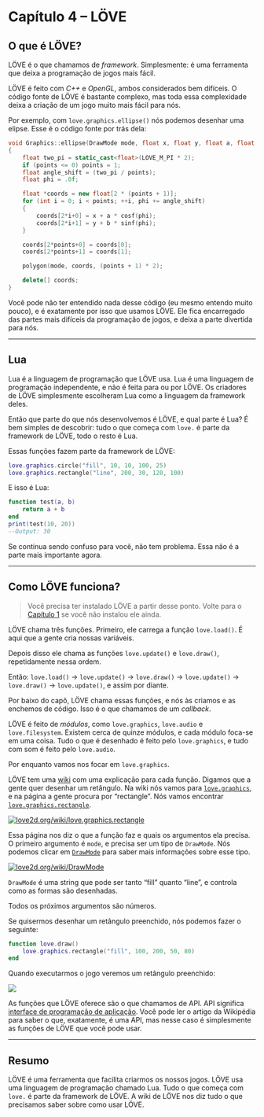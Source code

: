 # Capítulo 4 – LÖVE

## O que é LÖVE?

LÖVE é o que chamamos de *framework*. Simplesmente: é uma ferramenta que deixa a programação de jogos mais fácil.

LÖVE é feito com *C++* e *OpenGL*, ambos considerados bem difíceis. O código fonte de LÖVE é bastante complexo, mas toda essa complexidade deixa a criação de um jogo muito mais fácil para nós.

Por exemplo, com `love.graphics.ellipse()` nós podemos desenhar uma elipse. Esse é o código fonte por trás dela:

```cpp
void Graphics::ellipse(DrawMode mode, float x, float y, float a, float b, int points)
{
	float two_pi = static_cast<float>(LOVE_M_PI * 2);
	if (points <= 0) points = 1;
	float angle_shift = (two_pi / points);
	float phi = .0f;

	float *coords = new float[2 * (points + 1)];
	for (int i = 0; i < points; ++i, phi += angle_shift)
	{
		coords[2*i+0] = x + a * cosf(phi);
		coords[2*i+1] = y + b * sinf(phi);
	}

	coords[2*points+0] = coords[0];
	coords[2*points+1] = coords[1];

	polygon(mode, coords, (points + 1) * 2);

	delete[] coords;
}
```

Você pode não ter entendido nada desse código (eu mesmo entendo muito pouco), e é exatamente por isso que usamos LÖVE. Ele fica encarregado das partes mais difíceis da programação de jogos, e deixa a parte divertida para nós.

***

## Lua

Lua é a linguagem de programação que LÖVE usa. Lua é uma linguagem de programação independente, e não é feita para ou por LÖVE. Os criadores de LÖVE simplesmente escolheram Lua como a linguagem da framework deles.

Então que parte do que nós desenvolvemos é LÖVE, e qual parte é Lua? É bem simples de descobrir: tudo o que começa com `love.` é parte da framework de LÖVE, todo o resto é Lua.

Essas funções fazem parte da framework de LÖVE:

```lua
love.graphics.circle("fill", 10, 10, 100, 25)
love.graphics.rectangle("line", 200, 30, 120, 100)
```

E isso é Lua:

```lua
function test(a, b)
	return a + b
end
print(test(10, 20))
--Output: 30
```

Se continua sendo confuso para você, não tem problema. Essa não é a parte mais importante agora.

***

## Como LÖVE funciona?

> Você precisa ter instalado LÖVE a partir desse ponto. Volte para o [Capítulo 1](01-instalacao) se você não instalou ele ainda.

LÖVE chama três funções. Primeiro, ele carrega a função `love.load()`. É aqui que a gente cria nossas variáveis.

Depois disso ele chama as funções `love.update()` e `love.draw()`, repetidamente nessa ordem.

Então: `love.load()` &rarr; `love.update()` &rarr; `love.draw()` &rarr; `love.update()` &rarr; `love.draw()` &rarr; `love.update()`, e assim por diante.

Por baixo do capô, LÖVE chama essas funções, e nós às criamos e as enchemos de código. Isso é o que chamamos de um *callback*.

LÖVE é feito de *módulos*, como `love.graphics`, `love.audio` e `love.filesystem`. Existem cerca de quinze módulos, e cada módulo foca-se em uma coisa. Tudo o que é desenhado é feito pelo `love.graphics`, e tudo com som é feito pelo `love.audio`.

Por enquanto vamos nos focar em `love.graphics`.

LÖVE tem uma [wiki](https://www.love2d.org/wiki/Main_Page) com uma explicação para cada função. Digamos que a gente quer desenhar um retângulo. Na wiki nós vamos para [`love.graphics`](https://www.love2d.org/wiki/love.graphics), e na página a gente procura por “rectangle”. Nós vamos encontrar [`love.graphics.rectangle`](https://www.love2d.org/wiki/love.graphics.rectangle).

[![](//raw.githubusercontent.com/arthrfrts/como-fazer-love/master/images/book/4/rectangle.png "love2d.org/wiki/love.graphics.rectangle")](https://www.love2d.org/wiki/love.graphics.rectangle)

Essa página nos diz o que a função faz e quais os argumentos ela precisa. O primeiro argumento é `mode`, e precisa ser um tipo de `DrawMode`. Nós podemos clicar em [`DrawMode`](https://www.love2d.org/wiki/DrawMode) para saber mais informações sobre esse tipo.

[![](//raw.githubusercontent.com/arthrfrts/como-fazer-love/master/images/book/4/drawmode.png "love2d.org/wiki/DrawMode")](https://www.love2d.org/wiki/DrawMode)

`DrawMode` é uma string que pode ser tanto “fill” quanto “line”, e controla como as formas são desenhadas.

Todos os próximos argumentos são números.

Se quisermos desenhar um retângulo preenchido, nós podemos fazer o seguinte:

```lua
function love.draw()
	love.graphics.rectangle("fill", 100, 200, 50, 80)
end
```

Quando executarmos o jogo veremos um retângulo preenchido:

![](//raw.githubusercontent.com/arthrfrts/como-fazer-love/master/images/book/4/example_rectangle.png)

As funções que LÖVE oferece são o que chamamos de API. API significa [interface de programação de aplicação](https://pt.wikipedia.org/wiki/Interface_de_programação_de_aplicações). Você pode ler o artigo da Wikipédia para saber o que, exatamente, é uma API, mas nesse caso é simplesmente as funções de LÖVE que você pode usar.

***

## Resumo

LÖVE é uma ferramenta que facilita criarmos os nossos jogos. LÖVE usa uma linguagem de programação chamado Lua. Tudo o que começa com `love.` é parte da framework de LÖVE. A wiki de LÖVE nos diz tudo o que precisamos saber sobre como usar LÖVE.